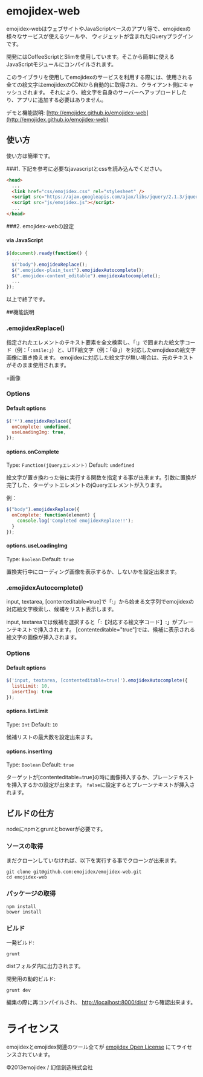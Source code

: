 emojidex-web
============
emojidex-webはウェブサイトやJavaScriptベースのアプリ等で、emojidexの様々なサービスが使えるツールや、
ウィジェットが含まれたjQueryプラグインです。

開発にはCoffeeScriptとSlimを使用しています。そこから簡単に使えるJavaScriptモジュールにコンパイルされます。  

このライブラリを使用してemojidexのサービスを利用する際には、使用される全ての絵文字はemojidexのCDNから自動的に取得され、クライアント側にキャッシュされます。
それにより、絵文字を自身のサーバーへアップロードしたり、アプリに追加する必要はありません。


デモと機能説明:
[http://emojidex.github.io/emojidex-web](http://emojidex.github.io/emojidex-web)

使い方
--------
使い方は簡単です。

###1\. 下記を参考に必要なjavascriptとcssを読み込んでください。
```html
<head>
  ...
  <link href="css/emojidex.css" rel="stylesheet" />
  <script src="https://ajax.googleapis.com/ajax/libs/jquery/2.1.3/jquery.min.js"></script>
  <script src="js/emojidex.js"></script>
  ...
</head>
```
###2\. emojidex-webの設定

#### via JavaScript
```js
$(document).ready(function() {
  ...
  $("body").emojidexReplace();
  $(".emojidex-plain_text").emojidexAutocomplete();
  $(".emojidex-content_editable").emojidexAutocomplete();
  ...
});
```
以上で終了です。

##機能説明
### .emojidexReplace()
指定されたエレメントのテキスト要素を全文検索し、「:」で囲まれた絵文字コード（例：「`:smile:`」）と、UTF絵文字（例：「😄」）を対応したemojidexの絵文字画像に置き換えます。
emojidexに対応した絵文字が無い場合は、元のテキストがそのまま使用されます。

=画像

### Options
#### Default options
```js
$('*').emojidexReplace({
  onComplete: undefined,
  useLoadingImg: true,
});
```
#### options.onComplete
Type: `Function(jQueryエレメント)` Default: `undefined`

絵文字が置き換わった後に実行する関数を指定する事が出来ます。引数に置換が完了した、ターゲットエレメントのjQueryエレメントが入ります。

例：
```js
$("body").emojidexReplace({
  onComplete: function(element) {
    console.log('Completed emojidexReplace!!');
  }
});
```

#### options.useLoadingImg
Type: `Boolean` Default: `true`

置換実行中にローディング画像を表示するか、しないかを設定出来ます。

### .emojidexAutocomplete()
input, textarea, [contenteditable=true]で「:」から始まる文字列でemojidexの対応絵文字検索し、候補をリスト表示します。

input, textareaでは候補を選択すると「:【対応する絵文字コード】:」がプレーンテキストで挿入されます。
[contenteditable="true"]では、候補に表示される絵文字の画像が挿入されます。

### Options
#### Default options
```js
$('input, textarea, [contenteditable=true]').emojidexAutocomplete({
  listLimit: 10,
  insertImg: true
});
```
#### options.listLimit
Type: `Int` Default: `10`

候補リストの最大数を設定出来ます。

#### options.insertImg
Type: `Boolean` Default: `true`

ターゲットが[contenteditable=true]の時に画像挿入するか、プレーンテキストを挿入するかの設定が出来ます。
`false`に設定するとプレーンテキストが挿入されます。

ビルドの仕方
------------
nodeにnpmとgruntとbowerが必要です。

### ソースの取得
まだクローンしていなければ、以下を実行する事でクローンが出来ます。
```shell
git clone git@github.com:emojidex/emojidex-web.git
cd emojidex-web
```

### パッケージの取得
```shell
npm install
bower install
```

### ビルド
一発ビルド:
```shell
grunt
```
distフォルダ内に出力されます。

開発用の動的ビルド:
```shell
grunt dev
```
編集の際に再コンパイルされ、
[http://localhost:8000/dist/](http://localhost:8000/dist/)
から確認出来ます。

ライセンス
==========
emojidexとemojidex関連のツール全てが
[emojidex Open License](https://www.emojidex.com/emojidex/emojidex_open_license)
にてライセンスされています。

©2013emojidex / 幻信創造株式会社
